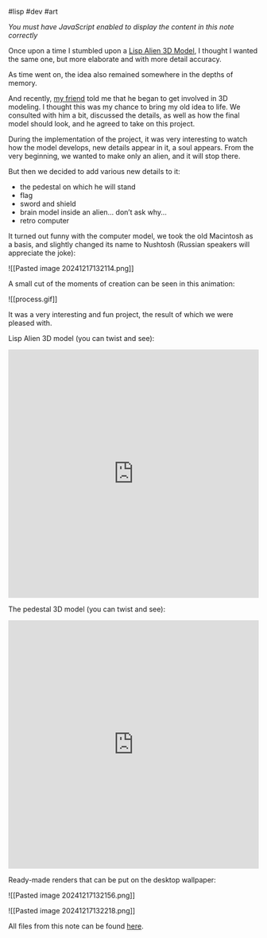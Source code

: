 #lisp #dev #art

_You must have JavaScript enabled to display the content in this note correctly_

Once upon a time I stumbled upon a [Lisp Alien 3D Model](https://www.lisperati.com/#!The_Official_Lisp_Alien_3D_Model), I thought I wanted the same one, but more elaborate and with more detail accuracy.

As time went on, the idea also remained somewhere in the depths of memory.

And recently, [my friend](mailto:stanislove1199@gmail.com) told me that he began to get involved in 3D modeling. I thought this was my chance to bring my old idea to life. We consulted with him a bit, discussed the details, as well as how the final model should look, and he agreed to take on this project.

During the implementation of the project, it was very interesting to watch how the model develops, new details appear in it, a soul appears. From the very beginning, we wanted to make only an alien, and it will stop there.

But then we decided to add various new details to it:

- the pedestal on which he will stand
- flag
- sword and shield
- brain model inside an alien… don’t ask why…
- retro computer

It turned out funny with the computer model, we took the old Macintosh as a basis, and slightly changed its name to Nushtosh (Russian speakers will appreciate the joke):

![[Pasted image 20241217132114.png]]

A small cut of the moments of creation can be seen in this animation:

![[process.gif]]

It was a very interesting and fun project, the result of which we were pleased with.

Lisp Alien 3D model (you can twist and see):

<iframe title="Alien" frameborder="0" allowfullscreen mozallowfullscreen="true" webkitallowfullscreen="true" allow="autoplay; fullscreen; xr-spatial-tracking" xr-spatial-tracking execution-while-out-of-viewport execution-while-not-rendered web-share src="https://sketchfab.com/models/747d47ec86914242a46c0b5a85c866dd/embed" width="100%" height="500"> </iframe>

The pedestal 3D model (you can twist and see):

<iframe title="Sword" frameborder="0" allowfullscreen mozallowfullscreen="true" webkitallowfullscreen="true" allow="autoplay; fullscreen; xr-spatial-tracking" xr-spatial-tracking execution-while-out-of-viewport execution-while-not-rendered web-share src="https://sketchfab.com/models/cf0edca063234a16ad501cdd29981ca9/embed" width="100%" height="500"> </iframe>

Ready-made renders that can be put on the desktop wallpaper:

![[Pasted image 20241217132156.png]]

![[Pasted image 20241217132218.png]]

All files from this note can be found [here](https://github.com/KikyTokamuro/KikyTokamuro.github.io/).